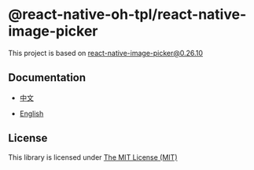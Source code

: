 # @react-native-oh-tpl/react-native-image-picker

This project is based on [react-native-image-picker@0.26.10](https://github.com/react-native-image-picker/react-native-image-picker/tree/v0.26.10)

## Documentation

- [中文](https://gitee.com/react-native-oh-library/usage-docs/blob/master/zh-cn/react-native-image-picker.md)

- [English](https://gitee.com/react-native-oh-library/usage-docs/blob/master/en/react-native-image-picker.md)

## License

This library is licensed under [The MIT License (MIT)](https://github.com/react-native-oh-library/react-native-image-picker/blob/partner-dev/LICENSE.md)